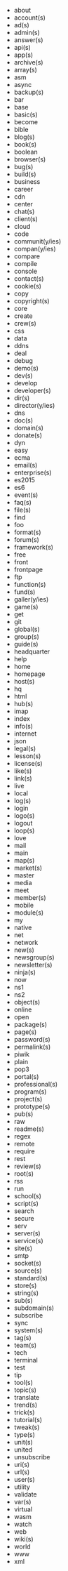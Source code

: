 * about
* account(s)
* ad(s)
* admin(s)
* answer(s)
* api(s)
* app(s)
* archive(s)
* array(s)
* asm
* async
* backup(s)
* bar
* base
* basic(s)
* become
* bible
* blog(s)
* book(s)
* boolean
* browser(s)
* bug(s)
* build(s)
* business
* career
* cdn
* center
* chat(s)
* client(s)
* cloud
* code
* communit(y/ies)
* compan(y/ies)
* compare
* compile
* console
* contact(s)
* cookie(s)
* copy
* copyright(s)
* core
* create
* crew(s)
* css
* data
* ddns
* deal
* debug
* demo(s)
* dev(s)
* develop
* developer(s)
* dir(s)
* director(y/ies)
* dns
* doc(s)
* domain(s)
* donate(s)
* dyn
* easy
* ecma
* email(s)
* enterprise(s)
* es2015
* es6
* event(s)
* faq(s)
* file(s)
* find
* foo
* format(s)
* forum(s)
* framework(s)
* free
* front
* frontpage
* ftp
* function(s)
* fund(s)
* galler(y/ies)
* game(s)
* get
* git
* global(s)
* group(s)
* guide(s)
* headquarter
* help
* home
* homepage
* host(s)
* hq
* html
* hub(s)
* imap
* index
* info(s)
* internet
* json
* legal(s)
* lesson(s)
* license(s)
* like(s)
* link(s)
* live
* local
* log(s)
* login
* logo(s)
* logout
* loop(s)
* love
* mail
* main
* map(s)
* market(s)
* master
* media
* meet
* member(s)
* mobile
* module(s)
* my
* native
* net
* network
* new(s)
* newsgroup(s)
* newsletter(s)
* ninja(s)
* now
* ns1
* ns2
* object(s)
* online
* open
* package(s)
* page(s)
* password(s)
* permalink(s)
* piwik
* plain
* pop3
* portal(s)
* professional(s)
* program(s)
* project(s)
* prototype(s)
* pub(s)
* raw
* readme(s)
* regex
* remote
* require
* rest
* review(s)
* root(s)
* rss
* run
* school(s)
* script(s)
* search
* secure
* serv
* server(s)
* service(s)
* site(s)
* smtp
* socket(s)
* source(s)
* standard(s)
* store(s)
* string(s)
* sub(s)
* subdomain(s)
* subscribe
* sync
* system(s)
* tag(s)
* team(s)
* tech
* terminal
* test
* tip
* tool(s)
* topic(s)
* translate
* trend(s)
* trick(s)
* tutorial(s)
* tweak(s)
* type(s)
* unit(s)
* united
* unsubscribe
* uri(s)
* url(s)
* user(s)
* utility
* validate
* var(s)
* virtual
* wasm
* watch
* web
* wiki(s)
* world
* www
* xml
